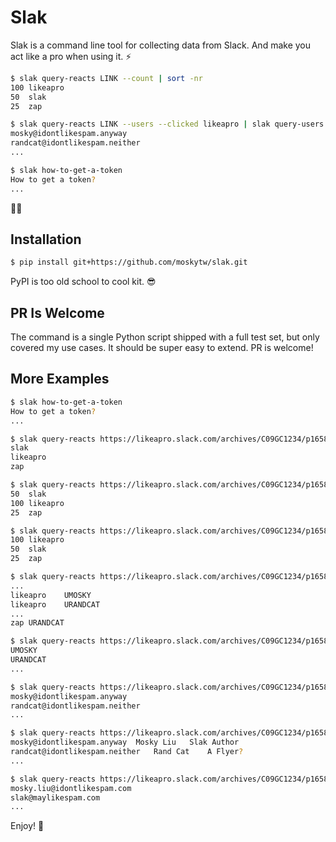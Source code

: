 # Slak

Slak is a command line tool for collecting data from Slack. And make you act
like a pro when using it. ⚡️

```bash
$ slak query-reacts LINK --count | sort -nr
100	likeapro
50	slak
25	zap
```

```bash
$ slak query-reacts LINK --users --clicked likeapro | slak query-users
mosky@idontlikespam.anyway
randcat@idontlikespam.neither
...
```

```bash
$ slak how-to-get-a-token
How to get a token?
...
```

🤘🏻

## Installation

```bash
$ pip install git+https://github.com/moskytw/slak.git
```

PyPI is too old school to cool kit. 😎

## PR Is Welcome

The command is a single Python script shipped with a full test set, but only
covered my use cases. It should be super easy to extend. PR is welcome!

## More Examples

```bash
$ slak how-to-get-a-token
How to get a token?
...
```

```bash
$ slak query-reacts https://likeapro.slack.com/archives/C09GC1234/p1658718657123456
slak
likeapro
zap
```

```bash
$ slak query-reacts https://likeapro.slack.com/archives/C09GC1234/p1658718657123456 --count
50	slak
100	likeapro
25	zap
```

```bash
$ slak query-reacts https://likeapro.slack.com/archives/C09GC1234/p1658718657123456 --count | sort -nr
100	likeapro
50	slak
25	zap
```

```bash
$ slak query-reacts https://likeapro.slack.com/archives/C09GC1234/p1658718657123456 --users
...
likeapro	UMOSKY
likeapro	URANDCAT
...
zap	URANDCAT
```

```bash
$ slak query-reacts https://likeapro.slack.com/archives/C09GC1234/p1658718657123456 --users --clicked likeapro
UMOSKY
URANDCAT
...
```

```bash
$ slak query-reacts https://likeapro.slack.com/archives/C09GC1234/p1658718657123456 --users --clicked likeapro | slak query-users
mosky@idontlikespam.anyway
randcat@idontlikespam.neither
...
```

```bash
$ slak query-reacts https://likeapro.slack.com/archives/C09GC1234/p1658718657123456 --users --clicked likeapro | slak query-users --names --titles
mosky@idontlikespam.anyway	Mosky Liu	Slak Author
randcat@idontlikespam.neither	Rand Cat	A Flyer?
...
```

```bash
$ slak query-reacts https://likeapro.slack.com/archives/C09GC1234/p1658718657123456 --users | cut -f2 | slak query-users
mosky.liu@idontlikespam.com
slak@maylikespam.com
...
```

Enjoy! 🍻
